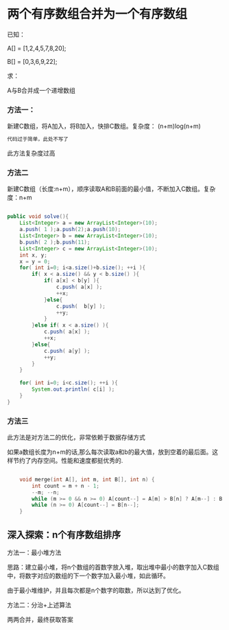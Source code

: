 # 两个有序数组合并为一个有序数组

已知：

A[] = [1,2,4,5,7,8,20];

B[] = [0,3,6,9,22];

求：

A与B合并成一个递增数组

### 方法一：

新建C数组，将A加入，将B加入，快排C数组。复杂度： (n+m)log(n+m)

```java
代码过于简单，此处不写了
```

此方法复杂度过高

### 方法二

新建C数组（长度:n+m），顺序读取A和B前面的最小值，不断加入C数组。复杂度：n+m

```java

public void solve(){
	List<Integer> a = new ArrayList<Integer>(10);
	a.push( 1 );a.push(2);a.push(10);
	List<Integer> b = new ArrayList<Integer>(10);
	b.push( 2 );b.push(11);
	List<Integer> c = new ArrayList<Integer>(10);
	int x, y;
	x = y = 0;
	for( int i=0; i<a.size()+b.size(); ++i ){
		if( x < a.size() && y < b.size() ){
			if( a[x] < b[y] ){
				c.push( a[x] );
				++x;
			}else{
				c.push(  b[y] );
				++y;
			}
		}else if( x < a.size() ){
			c.push( a[x] );
			++x;
		}else{
			c.push( a[y] );
			++y;
		}
	}
	
	for( int i=0; i<c.size(); ++i ){
		System.out.println( c[i] );
	}
}

```

### 方法三

此方法是对方法二的优化，非常依赖于数据存储方式

如果a数组长度为n+m的话,那么每次读取a和b的最大值，放到空着的最后面。这样节约了内存空间。性能和速度都挺优秀的.

```c

	void merge(int A[], int m, int B[], int n) {
        int count = m + n - 1;
        --m; --n;
        while (m >= 0 && n >= 0) A[count--] = A[m] > B[n] ? A[m--] : B[n--];
        while (n >= 0) A[count--] = B[n--];
    }

```

## 深入探索：n个有序数组排序

方法一：最小堆方法

思路：建立最小堆，将n个数组的首数字放入堆，取出堆中最小的数字加入C数组中，将数字对应的数组的下一个数字加入最小堆，如此循环。

由于最小堆维护，并且每次都是n个数字的取数，所以达到了优化。

方法二：分治+上述算法

两两合并，最终获取答案